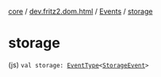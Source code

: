 [core](../../index.md) / [dev.fritz2.dom.html](../index.md) / [Events](index.md) / [storage](./storage.md)

# storage

(js) `val storage: `[`EventType`](../-event-type/index.md)`<`[`StorageEvent`](https://kotlinlang.org/api/latest/jvm/stdlib/org.w3c.dom/-storage-event/index.html)`>`